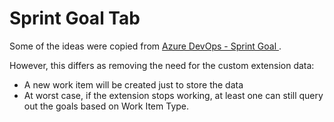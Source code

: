 # Sprint Goal Tab

Some of the ideas were copied from [Azure DevOps - Sprint Goal
](https://github.com/keesschollaart81/vsts-sprint-goal).

However, this differs as removing the need for the custom extension data:
- A new work item will be created just to store the data
- At worst case, if the extension stops working, at least one can still query out the goals based on Work Item Type.